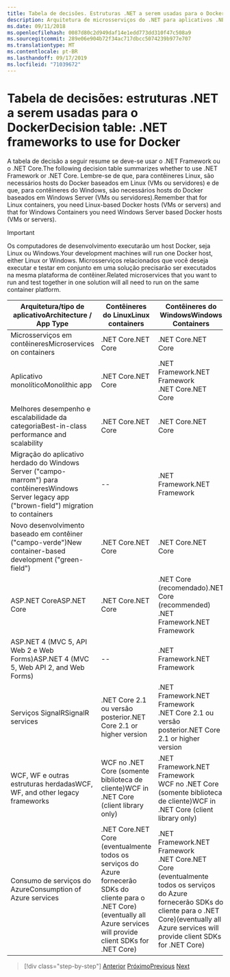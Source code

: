 ```yaml
---
title: Tabela de decisões. Estruturas .NET a serem usadas para o Docker
description: Arquitetura de microsserviços do .NET para aplicativos .NET em contêineres | Tabela de decisões, estruturas .NET a serem usadas para o Docker
ms.date: 09/11/2018
ms.openlocfilehash: 0087d80c2d949daf14e1edd773dd310f47c508a9
ms.sourcegitcommit: 289e06e904b72f34ac717dbcc5074239b977e707
ms.translationtype: MT
ms.contentlocale: pt-BR
ms.lasthandoff: 09/17/2019
ms.locfileid: "71039672"
---
```

# <a name="decision-table-net-frameworks-to-use-for-docker"></a><span data-ttu-id="e5f8c-104">Tabela de decisões: estruturas .NET a serem usadas para o Docker</span><span class="sxs-lookup"><span data-stu-id="e5f8c-104">Decision table: .NET frameworks to use for Docker</span></span>

<span data-ttu-id="e5f8c-105">A tabela de decisão a seguir resume se deve-se usar o .NET Framework ou o .NET Core.</span><span class="sxs-lookup"><span data-stu-id="e5f8c-105">The following decision table summarizes whether to use .NET Framework or .NET Core.</span></span> <span data-ttu-id="e5f8c-106">Lembre-se de que, para contêineres Linux, são necessários hosts do Docker baseados em Linux (VMs ou servidores) e de que, para contêineres do Windows, são necessários hosts do Docker baseados em Windows Server (VMs ou servidores).</span><span class="sxs-lookup"><span data-stu-id="e5f8c-106">Remember that for Linux containers, you need Linux-based Docker hosts (VMs or servers) and that for Windows Containers you need Windows Server based Docker hosts (VMs or servers).</span></span>

> [!IMPORTANT]
> <span data-ttu-id="e5f8c-107">Os computadores de desenvolvimento executarão um host Docker, seja Linux ou Windows.</span><span class="sxs-lookup"><span data-stu-id="e5f8c-107">Your development machines will run one Docker host, either Linux or Windows.</span></span> <span data-ttu-id="e5f8c-108">Microsserviços relacionados que você deseja executar e testar em conjunto em uma solução precisarão ser executados na mesma plataforma de contêiner.</span><span class="sxs-lookup"><span data-stu-id="e5f8c-108">Related microservices that you want to run and test together in one solution will all need to run on the same container platform.</span></span>

| <span data-ttu-id="e5f8c-109">Arquitetura/tipo de aplicativo</span><span class="sxs-lookup"><span data-stu-id="e5f8c-109">Architecture / App Type</span></span> | <span data-ttu-id="e5f8c-110">Contêineres do Linux</span><span class="sxs-lookup"><span data-stu-id="e5f8c-110">Linux containers</span></span> | <span data-ttu-id="e5f8c-111">Contêineres do Windows</span><span class="sxs-lookup"><span data-stu-id="e5f8c-111">Windows Containers</span></span> |
|-------------------------|------------------|--------------------|
| <span data-ttu-id="e5f8c-112">Microsserviços em contêineres</span><span class="sxs-lookup"><span data-stu-id="e5f8c-112">Microservices on containers</span></span> | <span data-ttu-id="e5f8c-113">.NET Core</span><span class="sxs-lookup"><span data-stu-id="e5f8c-113">.NET Core</span></span> | <span data-ttu-id="e5f8c-114">.NET Core</span><span class="sxs-lookup"><span data-stu-id="e5f8c-114">.NET Core</span></span> |
| <span data-ttu-id="e5f8c-115">Aplicativo monolítico</span><span class="sxs-lookup"><span data-stu-id="e5f8c-115">Monolithic app</span></span> | <span data-ttu-id="e5f8c-116">.NET Core</span><span class="sxs-lookup"><span data-stu-id="e5f8c-116">.NET Core</span></span> | <span data-ttu-id="e5f8c-117">.NET Framework</span><span class="sxs-lookup"><span data-stu-id="e5f8c-117">.NET Framework</span></span> <br/> <span data-ttu-id="e5f8c-118">.NET Core</span><span class="sxs-lookup"><span data-stu-id="e5f8c-118">.NET Core</span></span> |
| <span data-ttu-id="e5f8c-119">Melhores desempenho e escalabilidade da categoria</span><span class="sxs-lookup"><span data-stu-id="e5f8c-119">Best-in-class performance and scalability</span></span> | <span data-ttu-id="e5f8c-120">.NET Core</span><span class="sxs-lookup"><span data-stu-id="e5f8c-120">.NET Core</span></span> | <span data-ttu-id="e5f8c-121">.NET Core</span><span class="sxs-lookup"><span data-stu-id="e5f8c-121">.NET Core</span></span> |
| <span data-ttu-id="e5f8c-122">Migração do aplicativo herdado do Windows Server ("campo-marrom") para contêineres</span><span class="sxs-lookup"><span data-stu-id="e5f8c-122">Windows Server legacy app ("brown-field") migration to containers</span></span> | -- | <span data-ttu-id="e5f8c-123">.NET Framework</span><span class="sxs-lookup"><span data-stu-id="e5f8c-123">.NET Framework</span></span> |
| <span data-ttu-id="e5f8c-124">Novo desenvolvimento baseado em contêiner ("campo-verde")</span><span class="sxs-lookup"><span data-stu-id="e5f8c-124">New container-based development ("green-field")</span></span> | <span data-ttu-id="e5f8c-125">.NET Core</span><span class="sxs-lookup"><span data-stu-id="e5f8c-125">.NET Core</span></span> | <span data-ttu-id="e5f8c-126">.NET Core</span><span class="sxs-lookup"><span data-stu-id="e5f8c-126">.NET Core</span></span> |
| <span data-ttu-id="e5f8c-127">ASP.NET Core</span><span class="sxs-lookup"><span data-stu-id="e5f8c-127">ASP.NET Core</span></span> | <span data-ttu-id="e5f8c-128">.NET Core</span><span class="sxs-lookup"><span data-stu-id="e5f8c-128">.NET Core</span></span> | <span data-ttu-id="e5f8c-129">.NET Core (recomendado)</span><span class="sxs-lookup"><span data-stu-id="e5f8c-129">.NET Core (recommended)</span></span> <br/> <span data-ttu-id="e5f8c-130">.NET Framework</span><span class="sxs-lookup"><span data-stu-id="e5f8c-130">.NET Framework</span></span> |
| <span data-ttu-id="e5f8c-131">ASP.NET 4 (MVC 5, API Web 2 e Web Forms)</span><span class="sxs-lookup"><span data-stu-id="e5f8c-131">ASP.NET 4 (MVC 5, Web API 2, and Web Forms)</span></span> | -- | <span data-ttu-id="e5f8c-132">.NET Framework</span><span class="sxs-lookup"><span data-stu-id="e5f8c-132">.NET Framework</span></span> |
| <span data-ttu-id="e5f8c-133">Serviços SignalR</span><span class="sxs-lookup"><span data-stu-id="e5f8c-133">SignalR services</span></span> | <span data-ttu-id="e5f8c-134">.NET Core 2.1 ou versão posterior</span><span class="sxs-lookup"><span data-stu-id="e5f8c-134">.NET Core 2.1 or higher version</span></span> | <span data-ttu-id="e5f8c-135">.NET Framework</span><span class="sxs-lookup"><span data-stu-id="e5f8c-135">.NET Framework</span></span> <br/> <span data-ttu-id="e5f8c-136">.NET Core 2.1 ou versão posterior</span><span class="sxs-lookup"><span data-stu-id="e5f8c-136">.NET Core 2.1 or higher version</span></span> |
| <span data-ttu-id="e5f8c-137">WCF, WF e outras estruturas herdadas</span><span class="sxs-lookup"><span data-stu-id="e5f8c-137">WCF, WF, and other legacy frameworks</span></span> | <span data-ttu-id="e5f8c-138">WCF no .NET Core (somente biblioteca de cliente)</span><span class="sxs-lookup"><span data-stu-id="e5f8c-138">WCF in .NET Core (client library only)</span></span> | <span data-ttu-id="e5f8c-139">.NET Framework</span><span class="sxs-lookup"><span data-stu-id="e5f8c-139">.NET Framework</span></span> <br/> <span data-ttu-id="e5f8c-140">WCF no .NET Core (somente biblioteca de cliente)</span><span class="sxs-lookup"><span data-stu-id="e5f8c-140">WCF in .NET Core (client library only)</span></span> |
| <span data-ttu-id="e5f8c-141">Consumo de serviços do Azure</span><span class="sxs-lookup"><span data-stu-id="e5f8c-141">Consumption of Azure services</span></span> | <span data-ttu-id="e5f8c-142">.NET Core</span><span class="sxs-lookup"><span data-stu-id="e5f8c-142">.NET Core</span></span> <br/> <span data-ttu-id="e5f8c-143">(eventualmente todos os serviços do Azure fornecerão SDKs do cliente para o .NET Core)</span><span class="sxs-lookup"><span data-stu-id="e5f8c-143">(eventually all Azure services will provide client SDKs for .NET Core)</span></span> | <span data-ttu-id="e5f8c-144">.NET Framework</span><span class="sxs-lookup"><span data-stu-id="e5f8c-144">.NET Framework</span></span> <br/> <span data-ttu-id="e5f8c-145">.NET Core</span><span class="sxs-lookup"><span data-stu-id="e5f8c-145">.NET Core</span></span> <br/> <span data-ttu-id="e5f8c-146">(eventualmente todos os serviços do Azure fornecerão SDKs do cliente para o .NET Core)</span><span class="sxs-lookup"><span data-stu-id="e5f8c-146">(eventually all Azure services will provide client SDKs for .NET Core)</span></span> |

>[!div class="step-by-step"]
><span data-ttu-id="e5f8c-147">[Anterior](net-framework-container-scenarios.md)
>[Próximo](net-container-os-targets.md)</span><span class="sxs-lookup"><span data-stu-id="e5f8c-147">[Previous](net-framework-container-scenarios.md)
[Next](net-container-os-targets.md)</span></span>
